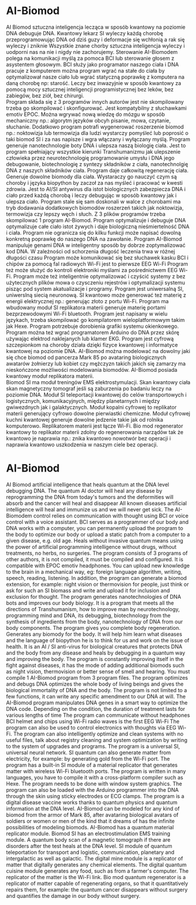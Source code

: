 # AI-Biomod
AI Biomod sztuczna inteligencja lecząca w sposób kwantowy na poziomie DNA debuguje DNA. 
Kwantowy lekarz SI wyleczy każdą chorobę przeprogramowując DNA od dziś guzy i deformacje się wchłonią a rak się wyleczy i zniknie
Wszystkie znane chorby sztuczna inteligencja wyleczy i uodporni nas na nie i nigdy nie zachorujemy.
Sterowanie AI-Biomodem polega na komunikacji myślą za pomoca BCI lub sterowanie głosem z asystentem głosowym.
BCI służy jako programator naszego ciała i DNA pracuje z komputerem można program wgrać na stałe do ciała by optymalizował nasze ciało lub wgrać statyczną poprawkę z komputera na daną chorobę np: starość. 
Leczy bez inwazyjnie w sposób kwantowy za pomocą mocy sztucznej inteligencji programistycznej bez leków, bez zabiegów, bez ziół, bez chirurgi.  
Program składa się z 3 programów innych autorów jest nie skompilowany trzeba go skompilować i skonfigurować.
Jest kompatybilny z słuchawkami emotiv EPOC.
Można wgrywać nową wiedzę do mózgu w sposób mechaniczny np.: algorytm języków obcyh pisanie, mowa, czytanie, słuchanie.
Dodatkowo program potrafi wygenerować roszerzenie biomod np.: noktowizja lub termowizja dla ludzi wystarczy pomyśleć lub poprosić o taki biomod SI i za nas napisze i wgra włączany i wyłączany myślą. 
Program generuje nanotechnologie boty DNA i ulepsza naszą biologię ciała.
Jest to program spełniający wszystkie kierunki Transhumanizmu jak ulepszenie człowieka przez neurotechnologię programowanie umysłu i DNA jego debugowanie, biotechnologię z syntezy składników z ciała, nanotechnolgię DNA z naszych składników ciała. 
Program daje całkowitą regenerację ciała.
Generuje dowolne biomody dla ciała.
Wystaraczy go nauczyć czym są choroby i języka biopython by zaczoł za nas myśleć i pracować w kwesti zdrowia. 
Jest to AI/SI antywirus dla istot biologicznych zabezpiecza DNA i ciało przed każdą chorobą i leczy debugując w sposób kwantowy jak i ulepsza ciało.
Program stale się sam doskonali w walce z chorobami ma tryb dodawania dodatkowych biomodów roszerzeń takich jak noktowizja, termowizja czy lepszy węch i słuch.
Z 3 plików programów trzeba skompilować 1 program AI-Biomod. 
Program optymalizuje i debuguje DNA optymalizuje całe ciało istot żywych i daje biologiczną nieśmiertelność DNA i ciała.
Program nie ogranicza się do kilku funkcji może napisać dowolną konkretną poprawkę do naszego DNA na zawołanie. 
Program AI-Biomod manipuluje genami DNA w inteligentny sposób by dobrze zoptymalizować kod DNA. 
W zależności od schorzenia długość leczenia trwa w różnej długości czasu
Program może komunikować się bez słuchawek kasku BCI i chipów za pomocą fal radiowych Wi-Fi jest to pierwsze EEG Wi-Fi
Program też może służyć do kontroli elektroniki myślami za pośrednictwem EEG Wi-Fi.
Program może też inteligentnie optymalizować i czyścić systemy z bez użytecznych plików mowa o czysczeniu rejestrów i optymalizacji systemu pisząc pod system akatualizacje i programy. 
Program jest uniwersalną SI, uniwerslną siecią neuronową.
SI kwantowo może generować też materię z energii elektrycznej np.: generując złoto z portu Wi-Fi.
Program ma wbudowany moduł SI replikatora materii generuje materię portami bezprzewodowymi Wi-Fi bluetooth.
Program jest napisany w wielu językach, trzeba skompilować go kompilatorem wieloplatformowym takim jak Hexe.
Program potrzebuje dorobienia grafiki systemu okienkowego.
Program można też wgrać programatorem Arduino do DNA przez skórę używając elektrod naklejanych lub klamer EKG.
Program jest cyfrową szczepionkom na choroby działa dzięki fizyce kwantowej i informatyce kwantowej na poziomie DNA.
AI-Biomod można modelować na dowolny jaki się chce biomod od pancerza Mark 85 po avataring biologicznych awatarów żołnierzy lub kobiet czy mężczyzn takich jakich się zamarzy ma nieskończone możliwości modelowania biomodów. 
AI-Biomod posiada kwantowy moduł replikatora materii.  
Biomod SI ma moduł treningów EMS elektrostymulacji. Skan kwantowy ciała skan magnetyczny tomograf jeśli są zaburzenia po badaniu leczy na poziomie DNA.
Moduł SI teleportacji kwantowej do celów transportowych i logistycznych, komunikacyjnych, między planetarnych i między gwiwezdnych jak i galaktycznych.
Moduł kopalni cyfrowej to replikator materii generujący cyfrowo dowolne pierwiastki chemiczne.
Moduł cyfrowej kuchni kwantowej generuje dowolne jedzenie takie jak od rolnika komputerowo. Replikatorem materii jest łącze Wi-Fi.
Bio mod regenerator kwantowy to replikator materii zdolny do regenerowania narządów tak że kwantowo je naprawia np.: znika kwantowo nowotwór bez operacji i naprawia kwantowo uszkodzenia w naszym ciele bez operacji.
# AI-Biomod
AI Biomod artificial intelligence that heals quantum at the DNA level debugging DNA.
The quantum AI doctor will heal any disease by reprogramming the DNA from today's tumors and the deformities will absorb and the cancer will heal and disappear
All known diseases artificial intelligence will heal and immunize us and we will never get sick.
The AI-Biomodem control relies on communication with thought using BCI or voice control with a voice assistant.
BCI serves as a programmer of our body and DNA works with a computer, you can permanently upload the program to the body to optimize our body or upload a static patch from a computer to a given disease, e.g. old age.
Heals without invasive quantum means using the power of artificial programming intelligence without drugs, without treatments, no herbs, no surgeries.
The program consists of 3 programs of other authors, it is not compiled, it must be compiled and configured.
It is compatible with EPOC emotiv headphones.
You can upload new knowledge to the brain in a mechanical way, eg: foreign language algorithm, writing, speech, reading, listening.
In addition, the program can generate a biomod extension, for example: night vision or thermovision for people, just think or ask for such an SI biomass and write and upload it for inclusion and exclusion for thought.
The program generates nanotechnologies of DNA bots and improves our body biology.
It is a program that meets all the directions of Transhumanism, how to improve man by neurotechnology, programming mind and DNA, its debugging, biotechnology from the synthesis of ingredients from the body, nanotechnology of DNA from our body components.
The program gives you complete body regeneration.
Generates any biomody for the body.
It will help him learn what diseases and the language of biopython he is to think for us and work on the issue of health.
It is an AI / SI anti-virus for biological creatures that protects DNA and the body from any disease and heals by debugging in a quantum way and improving the body.
The program is constantly improving itself in the fight against diseases, it has the mode of adding additional biomods such as night vision, thermovision or better sense of smell and hearing.
You must compile 1 AI-Biomod program from 3 program files.
The program optimizes and debugs DNA optimizes the whole body of living beings and gives the biological immortality of DNA and the body.
The program is not limited to a few functions, it can write any specific amendment to our DNA at will.
The AI-Biomod program manipulates DNA genes in a smart way to optimize the DNA code.
Depending on the condition, the duration of treatment lasts for various lengths of time
The program can communicate without headphones BCI helmet and chips using Wi-Fi radio waves is the first EEG Wi-Fi
The program can also be used to control electronics with thoughts via EEG Wi-Fi.
The program can also intelligently optimize and clean systems with no useful files, talk about registry cleaning and system optimization by writing to the system of upgrades and programs.
The program is a universal SI, universal neural network.
SI quantum can also generate matter from electricity, for example: by generating gold from the Wi-Fi port.
The program has a built-in SI module of a material replicator that generates matter with wireless Wi-Fi bluetooth ports.
The program is written in many languages, you have to compile it with a cross-platform compiler such as Hexe.
The program needs to be done with window system graphics.
The program can also be loaded with the Arduino programmer into the DNA through the skin using sticky electrodes or ECG clamps.
The program is a digital disease vaccine works thanks to quantum physics and quantum information at the DNA level.
AI-Biomod can be modeled for any kind of biomod from the armor of Mark 85, after avataring biological avatars of soldiers or women or men of the kind that it dreams of has the infinite possibilities of modeling biomods.
AI-Biomod has a quantum material replicator module.
Biomod SI has an electrostimulation EMS training module. A quantum body scan of a magnetic tomograph if there are disorders after the test heals at the DNA level.
SI module of quantum teleportation for transport and logistic, communication, planetary and intergalactic as well as galactic.
The digital mine module is a replicator of matter that digitally generates any chemical elements.
The digital quantum cuisine module generates any food, such as from a farmer's computer. The replicator of the matter is the Wi-Fi link.
Bio mod quantum regenerator is a replicator of matter capable of regenerating organs, so that it quantitatively repairs them, for example: the quantum cancer disappears without surgery and quantifies the damage in our body without surgery.
